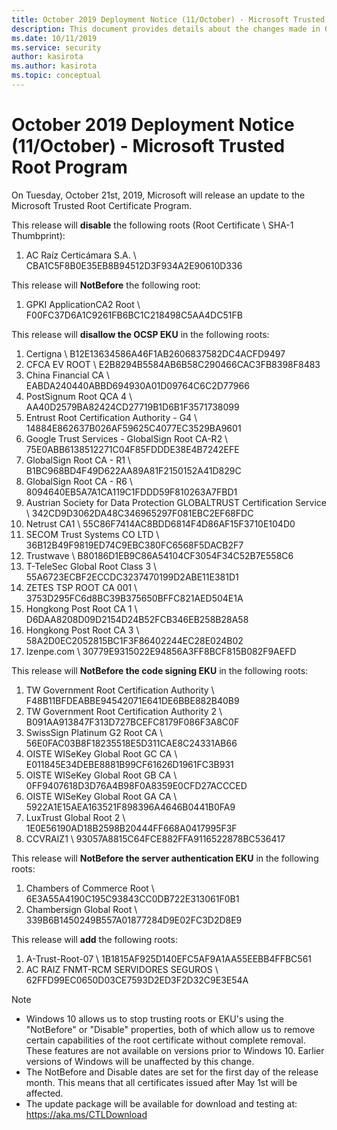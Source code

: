 ```yaml
---
title: October 2019 Deployment Notice (11/October) - Microsoft Trusted Root Program 
description: This document provides details about the changes made in October 2019 to the root store.
ms.date: 10/11/2019
ms.service: security
author: kasirota
ms.author: kasirota
ms.topic: conceptual
---
```


# October 2019 Deployment Notice (11/October) - Microsoft Trusted Root Program 

On Tuesday, October 21st, 2019, Microsoft will release an update to the Microsoft Trusted Root Certificate Program.

This release will **disable** the following roots (Root Certificate \\ SHA-1 Thumbprint):

1.  AC Raíz Certicámara S.A. \\ CBA1C5F8B0E35EB8B94512D3F934A2E90610D336

This release will **NotBefore** the following root:
1. GPKI ApplicationCA2 Root \\	F00FC37D6A1C9261FB6BC1C218498C5AA4DC51FB


This release will **disallow the OCSP EKU** in the following roots:
1. Certigna \\	B12E13634586A46F1AB2606837582DC4ACFD9497
2. CFCA EV ROOT \\ E2B8294B5584AB6B58C290466CAC3FB8398F8483
3. China Financial CA \\ EABDA240440ABBD694930A01D09764C6C2D77966
4. PostSignum Root QCA 4 \\ AA40D2579BA82424CD27719B1D6B1F3571738099
5. Entrust Root Certification Authority - G4 \\ 14884E862637B026AF59625C4077EC3529BA9601
6. Google Trust Services - GlobalSign Root CA-R2	 \\ 75E0ABB6138512271C04F85FDDDE38E4B7242EFE
7. GlobalSign Root CA - R1 \\ B1BC968BD4F49D622AA89A81F2150152A41D829C
8. GlobalSign Root CA - R6 \\ 8094640EB5A7A1CA119C1FDDD59F810263A7FBD1
9. Austrian Society for Data Protection GLOBALTRUST Certification Service \\ 342CD9D3062DA48C346965297F081EBC2EF68FDC
10. Netrust CA1 \\ 55C86F7414AC8BDD6814F4D86AF15F3710E104D0
11. SECOM Trust Systems CO LTD \\ 36B12B49F9819ED74C9EBC380FC6568F5DACB2F7
12. Trustwave \\ B80186D1EB9C86A54104CF3054F34C52B7E558C6
13. T-TeleSec Global Root Class 3 \\ 55A6723ECBF2ECCDC3237470199D2ABE11E381D1
14. ZETES TSP ROOT CA 001 \\ 	3753D295FC6d8BC39B375650BFFC821AED504E1A
15. Hongkong Post Root CA 1 \\ 	D6DAA8208D09D2154D24B52FCB346EB258B28A58
16. Hongkong Post Root CA 3 \\ 58A2D0EC2052815BC1F3F86402244EC28E024B02
17. Izenpe.com \\ 30779E9315022E94856A3FF8BCF815B082F9AEFD

This release will **NotBefore the code signing EKU** in the following roots: 
1. TW Government Root Certification Authority \\ F48B11BFDEABBE94542071E641DE6BBE882B40B9
2. TW Government Root Certification Authority 2 \\ B091AA913847F313D727BCEFC8179F086F3A8C0F
3. SwissSign Platinum G2 Root CA \\ 56E0FAC03B8F18235518E5D311CAE8C24331AB66
4. OISTE WISeKey Global Root GC CA \\ E011845E34DEBE8881B99CF61626D1961FC3B931
5. OISTE WISeKey Global Root GB CA \\ 0FF9407618D3D76A4B98F0A8359E0CFD27ACCCED
6. OISTE WISeKey Global Root GA CA \\ 5922A1E15AEA163521F898396A4646B0441B0FA9
7. LuxTrust Global Root 2 \\ 1E0E56190AD18B2598B20444FF668A0417995F3F
8. CCVRAIZ1 \\ 	93057A8815C64FCE882FFA9116522878BC536417

This release will **NotBefore the server authentication EKU** in the following roots: 
1. 	Chambers of Commerce Root \\ 6E3A55A4190C195C93843CC0DB722E313061F0B1
2. 	Chambersign Global Root \\ 339B6B1450249B557A01877284D9E02FC3D2D8E9


This release will **add** the following roots: 
1. A-Trust-Root-07 \\ 1B1815AF925D140EFC5AF9A1AA55EEBB4FFBC561
2. AC RAIZ FNMT-RCM SERVIDORES SEGUROS \\ 62FFD99EC0650D03CE7593D2ED3F2D32C9E3E54A


>[!NOTE]
> * Windows 10 allows us to stop trusting roots or EKU's using the "NotBefore" or "Disable" properties, both of which allow us to remove certain capabilities of the root certificate without complete removal. These features are not available on versions prior to Windows 10. Earlier versions of Windows will be unaffected by this change. 
> * The NotBefore and Disable dates are set for the first day of the release month. This means that all certificates issued after May 1st will be affected.  
> * The update package will be available for download and testing at: <https://aka.ms/CTLDownload>
